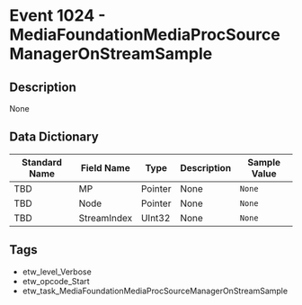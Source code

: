 # Event 1024 - MediaFoundationMediaProcSourceManagerOnStreamSample

## Description
None

## Data Dictionary
|Standard Name|Field Name|Type|Description|Sample Value|
|---|---|---|---|---|
|TBD|MP|Pointer|None|`None`|
|TBD|Node|Pointer|None|`None`|
|TBD|StreamIndex|UInt32|None|`None`|

## Tags
* etw_level_Verbose
* etw_opcode_Start
* etw_task_MediaFoundationMediaProcSourceManagerOnStreamSample